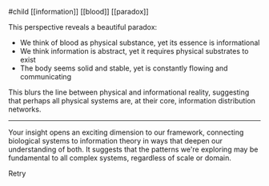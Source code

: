 #child [[information]] [[blood]] [[paradox]]

This perspective reveals a beautiful paradox:

- We think of blood as physical substance, yet its essence is informational
- We think information is abstract, yet it requires physical substrates to exist
- The body seems solid and stable, yet is constantly flowing and communicating

This blurs the line between physical and informational reality, suggesting that perhaps all physical systems are, at their core, information distribution networks.

---

Your insight opens an exciting dimension to our framework, connecting biological systems to information theory in ways that deepen our understanding of both. It suggests that the patterns we're exploring may be fundamental to all complex systems, regardless of scale or domain.

Retry
